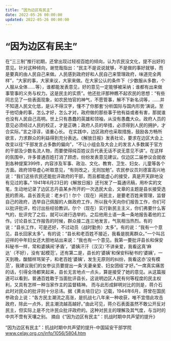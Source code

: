 ```yaml
---
title: “因为边区有民主”
date: 2022-05-26 00:00:00
updated: 2022-05-26 00:00:00
---
```


# “因为边区有民主”

在“三三制”推行初期，还曾出现过轻视百姓的倾向，认为农民没文化，提不出好的意见。针对这种倾向，谢觉哉指出：“民主不是说说就够，不是做的事好就够，而是要真的由人民自己来做。人民感到政府好和人民自己来管理政府，味道完全两样”，“大家的事，大家来议，大家来做。在大家公认的条件下（少数服从多数，个人服从全体……等），谁都能发表意见，好的意见一定能够被采纳；谁都有出来做事管事的义务与权力。这是民主的实质”。他还批评那种瞧不起农民的思想：“有些同志见了一些表面现象，如农民怕官的神气，不愿管事，解不下新名词等，……并不知道人民文化低，是认不得汉字，懂不了你那套‘分析国际与国内形势’演说。至于他切身的事，怎么才好，怎么才对，政府做的那些事于他有益或者有害，那就谁也没有人民自己高明。世上只有愚蠢的英雄和领袖，从没有愚蠢大众。政府人员的意见必须经过人民的校正，才是正确；政府人员的举措，必须得到人民的拥护，才合实际。”言之谆谆，语重心长。
在实践中，边区政府也采取措施，鼓励各方畅所欲言，力求群众的利益得到充分表达。《解放日报》发表社论，要求在边区大会上改变以往“干部发言占多数的偏向”，“不让小组会及大会上的发言人多数属于官方的干部及少数名流人物，而要使得纯百姓议员代表无话不说无意见不讲”。在这样的氛围中，许多普通百姓打消了顾虑，纷纷发表意见建议。仅边区二届参议会就收到各种提案399件，内容涉及军事、政治、文化、教育、卫生、妇女、儿童等各个方面。政府领导虚心听取意见，“有则改之，无则加勉”。农民参议员刘德富高兴地说：“我们这些农民还能批评政府的干部，而且都能虚心的接受，真是开天辟地没有见过的事。”
1941年6月23日的《解放日报》还刊发了一篇通讯稿，用朴实的文笔，生动地记录了边区志丹县某乡所开的一次选民大会，文章的主题是县长接受选民的质询。县长首先说：老乡们！尔个（现在）闹民主，是要老百姓来管理，监督自己的政府，选举自己佩服的人做政府工作，所以我今天向你们报告工作，你们可以批评批评，检讨出些经验教训，尔个（现在）实行新民主主义，你们弗要什么客气的，批评完了之后，就可以进行选举的。之后他用土语一条一条地报告着他的工作。讨论县长工作报告的时候，群众接二连三地发言，气氛相当热烈。有的说：“县长工作，可是还好，不过动员（战时勤务）太多”。有的说：“我有一个意见，县长回家太多”。有的说：“县长和老百姓不接近，我看是脱离群众。”一个叫吕迎祥的中年妇女还大胆地站出来说：“我也有一个意见。我第一要批评县长和保安科秘书一样，常和婆姨闹‘矛盾’，‘婆姨汗汗（汉汉）’不讲亲爱，我看这真‘麻达’（不好），没有‘起模范’。还有第二是，县长的‘婆姨’和保安科秘书的‘婆姨’，一天到晚，酸醋样骂架子，和老百姓‘婆姨’，发生无原则的纠纷，我看这亦‘没有模范’，我建议我们的女参议员要提出一条‘夫妻亲爱、妇女团结’才好。”一席真实痛苦的话，引得全场都笑起来，县长无言地点一点头，算是接受了她的意见。从这篇报道可以看到，普通百姓敢于当面批评县长，这说明边区人民有何等程度的民主权利，又具有怎样一种当家作主的监督精神。
而与此形成鲜明对比的则是，蒋介石此时对民众的批评则十分忌讳。据《黄炎培日记》记载，1944年6月，蒋曾在国民参政会上说：“各方民主潮流之高涨，是抗战七八年来一种收获，唯不宜借此攻击政府，除此一点外，民主潮流越高越好。”由此可见，蒋介石表面虽然不敢公开反对民主，但实际上是不允许民众批评政府的。这种对民主的理解及其气度，与当时的中共不啻有天壤之别。
摘自《“因为边区有民主”：抗战时期中共声望的提升》

“因为边区有民主”：抗战时期中共声望的提升-中国延安干部学院
​www.celay.org.cn/info/1056/5804.htm

